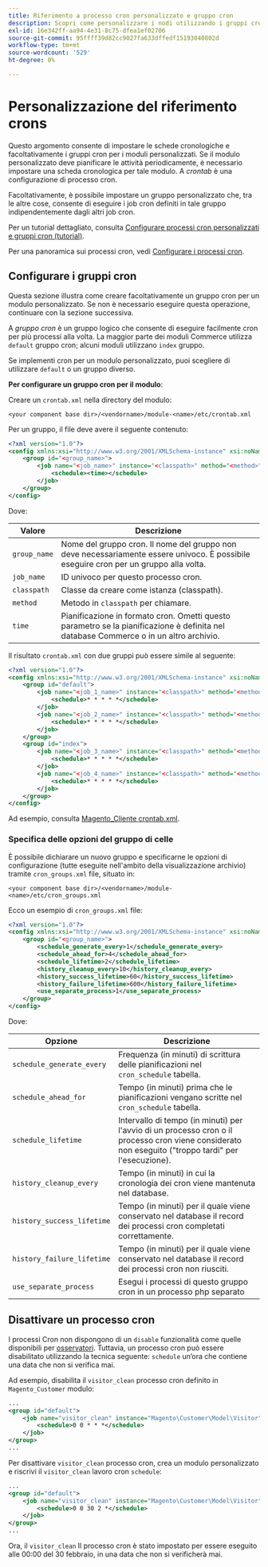 ```yaml
---
title: Riferimento a processo cron personalizzato e gruppo cron
description: Scopri come personalizzare i nodi utilizzando i gruppi cron.
exl-id: 16e342ff-aa94-4e31-8c75-dfea1ef02706
source-git-commit: 95ffff39d82cc9027fa633dffedf15193040802d
workflow-type: tm+mt
source-wordcount: '529'
ht-degree: 0%

---
```


# Personalizzazione del riferimento crons

Questo argomento consente di impostare le schede cronologiche e facoltativamente i gruppi cron per i moduli personalizzati. Se il modulo personalizzato deve pianificare le attività periodicamente, è necessario impostare una scheda cronologica per tale modulo. A _crontab_ è una configurazione di processo cron.

Facoltativamente, è possibile impostare un gruppo personalizzato che, tra le altre cose, consente di eseguire i job cron definiti in tale gruppo indipendentemente dagli altri job cron.

Per un tutorial dettagliato, consulta [Configurare processi cron personalizzati e gruppi cron (tutorial)](custom-cron-tutorial.md).

Per una panoramica sui processi cron, vedi [Configurare i processi cron](../cli/configure-cron-jobs.md).

## Configurare i gruppi cron

Questa sezione illustra come creare facoltativamente un gruppo cron per un modulo personalizzato. Se non è necessario eseguire questa operazione, continuare con la sezione successiva.

A _gruppo cron_ è un gruppo logico che consente di eseguire facilmente cron per più processi alla volta. La maggior parte dei moduli Commerce utilizza `default` gruppo cron; alcuni moduli utilizzano `index` gruppo.

Se implementi cron per un modulo personalizzato, puoi scegliere di utilizzare `default` o un gruppo diverso.

**Per configurare un gruppo cron per il modulo**:

Creare un `crontab.xml` nella directory del modulo:

```text
<your component base dir>/<vendorname>/module-<name>/etc/crontab.xml
```

Per un gruppo, il file deve avere il seguente contenuto:

```xml
<?xml version="1.0"?>
<config xmlns:xsi="http://www.w3.org/2001/XMLSchema-instance" xsi:noNamespaceSchemaLocation="urn:magento:module:Magento_Cron:etc/crontab.xsd">
    <group id="<group_name>">
        <job name="<job_name>" instance="<classpath>" method="<method>">
            <schedule><time></schedule>
        </job>
    </group>
</config>
```

Dove:

| Valore | Descrizione |
|---|---|
| `group_name` | Nome del gruppo cron. Il nome del gruppo non deve necessariamente essere univoco. È possibile eseguire cron per un gruppo alla volta. |
| `job_name` | ID univoco per questo processo cron. |
| `classpath` | Classe da creare come istanza (classpath). |
| `method` | Metodo in `classpath` per chiamare. |
| `time` | Pianificazione in formato cron. Ometti questo parametro se la pianificazione è definita nel database Commerce o in un altro archivio. |

Il risultato `crontab.xml` con due gruppi può essere simile al seguente:

```xml
<?xml version="1.0"?>
<config xmlns:xsi="http://www.w3.org/2001/XMLSchema-instance" xsi:noNamespaceSchemaLocation="urn:magento:module:Magento_Cron:etc/crontab.xsd">
    <group id="default">
        <job name="<job_1_name>" instance="<classpath>" method="<method_name>">
            <schedule>* * * * *</schedule>
        </job>
        <job name="<job_2_name>" instance="<classpath>" method="<method_name>">
            <schedule>* * * * *</schedule>
        </job>
    </group>
    <group id="index">
        <job name="<job_3_name>" instance="<classpath>" method="<method_name>">
            <schedule>* * * * *</schedule>
        </job>
        <job name="<job_4_name>" instance="<classpath>" method="<method_name>">
            <schedule>* * * * *</schedule>
        </job>
    </group>
</config>
```

Ad esempio, consulta [Magento_Cliente crontab.xml](https://github.com/magento/magento2/blob/2.4/app/code/Magento/Customer/etc/crontab.xml).

### Specifica delle opzioni del gruppo di celle

È possibile dichiarare un nuovo gruppo e specificarne le opzioni di configurazione (tutte eseguite nell&#39;ambito della visualizzazione archivio) tramite `cron_groups.xml` file, situato in:

```text
<your component base dir>/<vendorname>/module-<name>/etc/cron_groups.xml
```

Ecco un esempio di `cron_groups.xml` file:

```xml
<?xml version="1.0"?>
<config xmlns:xsi="http://www.w3.org/2001/XMLSchema-instance" xsi:noNamespaceSchemaLocation="urn:magento:module:Magento_Cron:etc/cron_groups.xsd">
    <group id="<group_name>">
        <schedule_generate_every>1</schedule_generate_every>
        <schedule_ahead_for>4</schedule_ahead_for>
        <schedule_lifetime>2</schedule_lifetime>
        <history_cleanup_every>10</history_cleanup_every>
        <history_success_lifetime>60</history_success_lifetime>
        <history_failure_lifetime>600</history_failure_lifetime>
        <use_separate_process>1</use_separate_process>
    </group>
</config>
```

Dove:

| Opzione | Descrizione |
| -------------------------- | ------------------------------------------------------------------------------------------------------ |
| `schedule_generate_every` | Frequenza (in minuti) di scrittura delle pianificazioni nel `cron_schedule` tabella. |
| `schedule_ahead_for` | Tempo (in minuti) prima che le pianificazioni vengano scritte nel `cron_schedule` tabella. |
| `schedule_lifetime` | Intervallo di tempo (in minuti) per l&#39;avvio di un processo cron o il processo cron viene considerato non eseguito (&quot;troppo tardi&quot; per l&#39;esecuzione). |
| `history_cleanup_every` | Tempo (in minuti) in cui la cronologia dei cron viene mantenuta nel database. |
| `history_success_lifetime` | Tempo (in minuti) per il quale viene conservato nel database il record dei processi cron completati correttamente. |
| `history_failure_lifetime` | Tempo (in minuti) per il quale viene conservato nel database il record dei processi cron non riusciti. |
| `use_separate_process` | Esegui i processi di questo gruppo cron in un processo php separato |

## Disattivare un processo cron

I processi Cron non dispongono di un `disable` funzionalità come quelle disponibili per [osservatori](https://developer.adobe.com/commerce/php/development/components/events-and-observers/#observers). Tuttavia, un processo cron può essere disabilitato utilizzando la tecnica seguente: `schedule` un’ora che contiene una data che non si verifica mai.

Ad esempio, disabilita il `visitor_clean` processo cron definito in `Magento_Customer` modulo:

```xml
...
<group id="default">
    <job name="visitor_clean" instance="Magento\Customer\Model\Visitor" method="clean">
        <schedule>0 0 * * *</schedule>
    </job>
</group>
...
```

Per disattivare `visitor_clean` processo cron, crea un modulo personalizzato e riscrivi il `visitor_clean` lavoro cron `schedule`:

```xml
...
<group id="default">
    <job name="visitor_clean" instance="Magento\Customer\Model\Visitor" method="clean">
        <schedule>0 0 30 2 *</schedule>
    </job>
</group>
...
```

Ora, il `visitor_clean` Il processo cron è stato impostato per essere eseguito alle 00:00 del 30 febbraio, in una data che non si verificherà mai.
